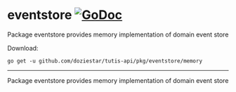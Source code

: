 # eventstore [![GoDoc](https://godoc.org/github.com/doziestar/tutis-api/pkg/eventstore/memory?status.svg)](https://godoc.org/github.com/doziestar/tutis-api/pkg/eventstore/memory)

Package eventstore provides memory implementation of domain event store

Download:

```shell
go get -u github.com/doziestar/tutis-api/pkg/eventstore/memory
```

---

Package eventstore provides memory implementation of domain event store
